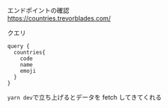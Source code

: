 エンドポイントの確認  
https://countries.trevorblades.com/

クエリ

```
query {
  countries{
    code
    name
    emoji
  }
}
```

`yarn dev`で立ち上げるとデータを fetch してきてくれる
